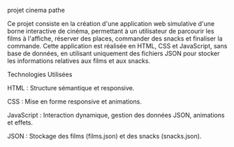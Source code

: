 projet cinema pathe



Ce projet consiste en la création d'une application web simulative d'une borne interactive de cinéma, permettant à un utilisateur de parcourir les films à l'affiche, réserver des places, commander des snacks et finaliser la commande. Cette application est réalisée en HTML, CSS et JavaScript, sans base de données, en utilisant uniquement des fichiers JSON pour stocker les informations relatives aux films et aux snacks.





Technologies Utilisées

HTML : Structure sémantique et responsive.

CSS : Mise en forme responsive et animations.

JavaScript : Interaction dynamique, gestion des données JSON, animations et effets.

JSON : Stockage des films (films.json) et des snacks (snacks.json).